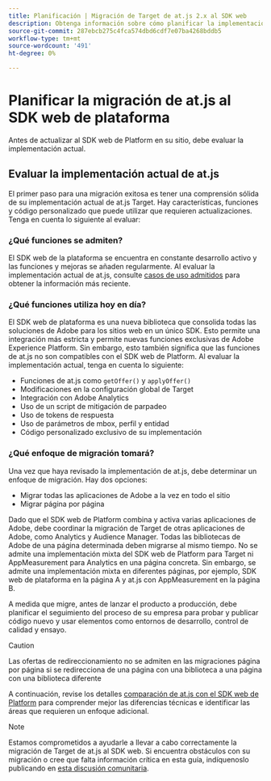 ```yaml
---
title: Planificación | Migración de Target de at.js 2.x al SDK web
description: Obtenga información sobre cómo planificar la implementación de Adobe Target desde at.js 2.x al SDK web de Adobe Experience Platform.
source-git-commit: 287ebcb275c4fca574dbd6cdf7e07ba4268bddb5
workflow-type: tm+mt
source-wordcount: '491'
ht-degree: 0%

---
```


# Planificar la migración de at.js al SDK web de plataforma

Antes de actualizar al SDK web de Platform en su sitio, debe evaluar la implementación actual.

## Evaluar la implementación actual de at.js

El primer paso para una migración exitosa es tener una comprensión sólida de su implementación actual de at.js Target. Hay características, funciones y código personalizado que puede utilizar que requieren actualizaciones. Tenga en cuenta lo siguiente al evaluar:

### ¿Qué funciones se admiten?

El SDK web de la plataforma se encuentra en constante desarrollo activo y las funciones y mejoras se añaden regularmente. Al evaluar la implementación actual de at.js, consulte [casos de uso admitidos](https://github.com/orgs/adobe/projects/18/views/1) para obtener la información más reciente.

### ¿Qué funciones utiliza hoy en día?

El SDK web de plataforma es una nueva biblioteca que consolida todas las soluciones de Adobe para los sitios web en un único SDK. Esto permite una integración más estricta y permite nuevas funciones exclusivas de Adobe Experience Platform. Sin embargo, esto también significa que las funciones de at.js no son compatibles con el SDK web de Platform. Al evaluar la implementación actual, tenga en cuenta lo siguiente:

- Funciones de at.js como `getOffer()` y `applyOffer()`
- Modificaciones en la configuración global de Target
- Integración con Adobe Analytics
- Uso de un script de mitigación de parpadeo
- Uso de tokens de respuesta
- Uso de parámetros de mbox, perfil y entidad
- Código personalizado exclusivo de su implementación

### ¿Qué enfoque de migración tomará?

Una vez que haya revisado la implementación de at.js, debe determinar un enfoque de migración. Hay dos opciones:

- Migrar todas las aplicaciones de Adobe a la vez en todo el sitio
- Migrar página por página

Dado que el SDK web de Platform combina y activa varias aplicaciones de Adobe, debe coordinar la migración de Target de otras aplicaciones de Adobe, como Analytics y Audience Manager. Todas las bibliotecas de Adobe de una página determinada deben migrarse al mismo tiempo. No se admite una implementación mixta del SDK web de Platform para Target ni AppMeasurement para Analytics en una página concreta. Sin embargo, se admite una implementación mixta en diferentes páginas, por ejemplo, SDK web de plataforma en la página A y at.js con AppMeasurement en la página B.

A medida que migre, antes de lanzar el producto a producción, debe planificar el seguimiento del proceso de su empresa para probar y publicar código nuevo y usar elementos como entornos de desarrollo, control de calidad y ensayo.

>[!CAUTION]
>
>Las ofertas de redireccionamiento no se admiten en las migraciones página por página si se redirecciona de una página con una biblioteca a una página con una biblioteca diferente


A continuación, revise los detalles [comparación de at.js con el SDK web de Platform](detailed-comparison.md) para comprender mejor las diferencias técnicas e identificar las áreas que requieren un enfoque adicional.

>[!NOTE]
>
>Estamos comprometidos a ayudarle a llevar a cabo correctamente la migración de Target de at.js al SDK web. Si encuentra obstáculos con su migración o cree que falta información crítica en esta guía, indíquenoslo publicando en [esta discusión comunitaria](https://experienceleaguecommunities.adobe.com/t5/adobe-experience-platform-data/tutorial-discussion-migrate-target-from-at-js-to-web-sdk/m-p/575587#M463).
